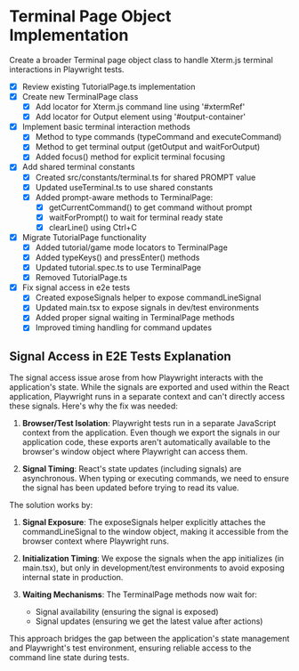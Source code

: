 # Terminal Page Object Implementation

Create a broader Terminal page object class to handle Xterm.js terminal interactions in Playwright tests.

- [x] Review existing TutorialPage.ts implementation
- [x] Create new TerminalPage class
  - [x] Add locator for Xterm.js command line using '#xtermRef'
  - [x] Add locator for Output element using '#output-container'
- [x] Implement basic terminal interaction methods
  - [x] Method to type commands (typeCommand and executeCommand)
  - [x] Method to get terminal output (getOutput and waitForOutput)
  - [x] Added focus() method for explicit terminal focusing
- [x] Add shared terminal constants
  - [x] Created src/constants/terminal.ts for shared PROMPT value
  - [x] Updated useTerminal.ts to use shared constants
  - [x] Added prompt-aware methods to TerminalPage:
    - [x] getCurrentCommand() to get command without prompt
    - [x] waitForPrompt() to wait for terminal ready state
    - [x] clearLine() using Ctrl+C
- [x] Migrate TutorialPage functionality
  - [x] Added tutorial/game mode locators to TerminalPage
  - [x] Added typeKeys() and pressEnter() methods
  - [x] Updated tutorial.spec.ts to use TerminalPage
  - [x] Removed TutorialPage.ts
- [x] Fix signal access in e2e tests
  - [x] Created exposeSignals helper to expose commandLineSignal
  - [x] Updated main.tsx to expose signals in dev/test environments
  - [x] Added proper signal waiting in TerminalPage methods
  - [x] Improved timing handling for command updates

## Signal Access in E2E Tests Explanation

The signal access issue arose from how Playwright interacts with the application's state. While the signals are exported and used within the React application, Playwright runs in a separate context and can't directly access these signals. Here's why the fix was needed:

1. **Browser/Test Isolation**: Playwright tests run in a separate JavaScript context from the application. Even though we export the signals in our application code, these exports aren't automatically available to the browser's window object where Playwright can access them.

2. **Signal Timing**: React's state updates (including signals) are asynchronous. When typing or executing commands, we need to ensure the signal has been updated before trying to read its value.

The solution works by:

1. **Signal Exposure**: The exposeSignals helper explicitly attaches the commandLineSignal to the window object, making it accessible from the browser context where Playwright runs.

2. **Initialization Timing**: We expose the signals when the app initializes (in main.tsx), but only in development/test environments to avoid exposing internal state in production.

3. **Waiting Mechanisms**: The TerminalPage methods now wait for:
   - Signal availability (ensuring the signal is exposed)
   - Signal updates (ensuring we get the latest value after actions)

This approach bridges the gap between the application's state management and Playwright's test environment, ensuring reliable access to the command line state during tests.

